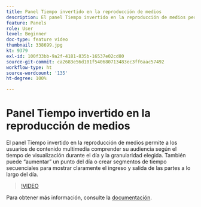 ```yaml
---
title: Panel Tiempo invertido en la reproducción de medios
description: El panel Tiempo invertido en la reproducción de medios permite a los usuarios de contenido multimedia comprender su audiencia según el tiempo de visualización durante el día y la granularidad elegida. También puede “aumentar” un punto del día o crear segmentos de tiempo secuenciales para mostrar claramente el ingreso y salida de las partes a lo largo del día.
feature: Panels
role: User
level: Beginner
doc-type: feature video
thumbnail: 338699.jpg
kt: 9379
exl-id: 100f33bb-9a2f-4181-835b-16537e02cd80
source-git-commit: ca2683e56d101f540680713483ec3ff6aac57492
workflow-type: ht
source-wordcount: '135'
ht-degree: 100%

---
```


# Panel Tiempo invertido en la reproducción de medios

El panel Tiempo invertido en la reproducción de medios permite a los usuarios de contenido multimedia comprender su audiencia según el tiempo de visualización durante el día y la granularidad elegida. También puede “aumentar” un punto del día o crear segmentos de tiempo secuenciales para mostrar claramente el ingreso y salida de las partes a lo largo del día.

>[!VIDEO](https://video.tv.adobe.com/v/338699/?quality=12&learn=on)

Para obtener más información, consulte la [documentación](https://experienceleague.adobe.com/docs/media-analytics/using/media-reports/media-workspace-panels/media-playback-time-spent.html?lang=es).
